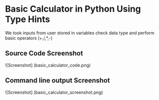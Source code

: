 # Basic Calculator in Python Using Type Hints
We took inputs from user stored in variables check data type and perform basic operators (+,/,*,-)

## Source Code Screenshot
![Screenshot] (basic_calculator_code.png)

## Command line output Screenshot
![Screenshot] (basic_calculator_screenshot.png)
